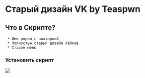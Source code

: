<div>


#  Старый дизайн VK by Teaspwn
## Что в Скрипте?
``` 
 * Имя рядом с аватаркой
 * Полностью старый дизайн лайков
 * Старое меню
```

  ### Установить скрипт
<a href="https://github.com/teaspwn/vk-old-2021/raw/main/VK-old-ui-by-teaspwn.user.js">
  <img src="https://img.shields.io/badge/-%D1%83%D1%81%D1%82%D0%B0%D0%BD%D0%BE%D0%B2%D0%B8%D1%82%D1%8C-green?style=for-the-badge&link=#">
</a>
<div>
  
<div>
